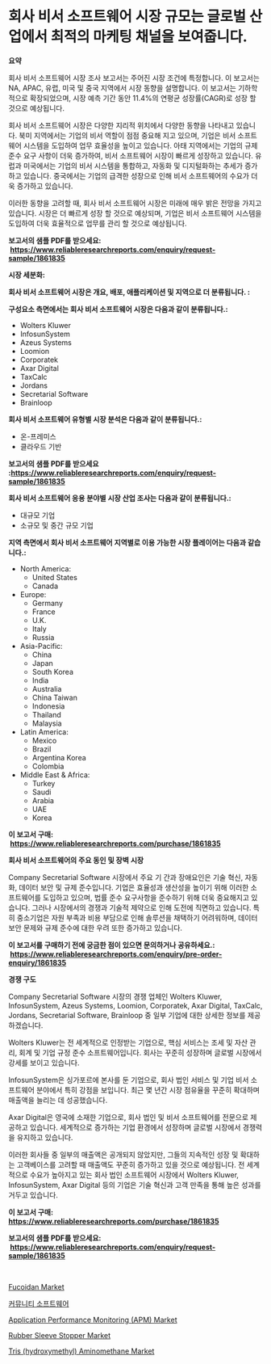 <p><h1>회사 비서 소프트웨어 시장 규모는 글로벌 산업에서 최적의 마케팅 채널을 보여줍니다.</h1></p><p><strong>요약</strong></p>
<p><p>회사 비서 소프트웨어 시장 조사 보고서는 주어진 시장 조건에 특정합니다. 이 보고서는 NA, APAC, 유럽, 미국 및 중국 지역에서 시장 동향을 설명합니다. 이 보고서는 기하학적으로 확장되었으며, 시장 예측 기간 동안 11.4%의 연평균 성장률(CAGR)로 성장 할 것으로 예상됩니다.</p><p>회사 비서 소프트웨어 시장은 다양한 지리적 위치에서 다양한 동향을 나타내고 있습니다. 북미 지역에서는 기업의 비서 역할이 점점 중요해 지고 있으며, 기업은 비서 소프트웨어 시스템을 도입하여 업무 효율성을 높이고 있습니다. 아태 지역에서는 기업의 규제 준수 요구 사항이 더욱 증가하여, 비서 소프트웨어 시장이 빠르게 성장하고 있습니다. 유럽과 미국에서는 기업의 비서 시스템을 통합하고, 자동화 및 디지털화하는 추세가 증가하고 있습니다. 중국에서는 기업의 급격한 성장으로 인해 비서 소프트웨어의 수요가 더욱 증가하고 있습니다.</p><p>이러한 동향을 고려할 때, 회사 비서 소프트웨어 시장은 미래에 매우 밝은 전망을 가지고 있습니다. 시장은 더 빠르게 성장 할 것으로 예상되며, 기업은 비서 소프트웨어 시스템을 도입하여 더욱 효율적으로 업무를 관리 할 것으로 예상됩니다.</p></p>
<p><strong>보고서의 샘플 PDF를 받으세요: &nbsp;<a href="https://www.reliableresearchreports.com/enquiry/request-sample/1861835">https://www.reliableresearchreports.com/enquiry/request-sample/1861835</a></strong></p>
<p><strong>시장 세분화:</strong></p>
<p><strong> 회사 비서 소프트웨어 시장은 개요, 배포, 애플리케이션 및 지역으로 더 분류됩니다. :</strong></p>
<p><strong>구성요소 측면에서는 회사 비서 소프트웨어 시장은 다음과 같이 분류됩니다.:</strong></p>
<p><ul><li>Wolters Kluwer</li><li>InfosunSystem</li><li>Azeus Systems</li><li>Loomion</li><li>Corporatek</li><li>Axar Digital</li><li>TaxCalc</li><li>Jordans</li><li>Secretarial Software</li><li>Brainloop</li></ul></p>
<p><strong> 회사 비서 소프트웨어 유형별 시장 분석은 다음과 같이 분류됩니다.:</strong></p>
<p><ul><li>온-프레미스</li><li>클라우드 기반</li></ul></p>
<p><strong>보고서의 샘플 PDF를 받으세요 :<a href="https://www.reliableresearchreports.com/enquiry/request-sample/1861835">https://www.reliableresearchreports.com/enquiry/request-sample/1861835</a></strong></p>
<p><strong> 회사 비서 소프트웨어 응용 분야별 시장 산업 조사는 다음과 같이 분류됩니다.:</strong></p>
<p><ul><li>대규모 기업</li><li>소규모 및 중간 규모 기업</li></ul></p>
<p><strong>지역 측면에서 회사 비서 소프트웨어 지역별로 이용 가능한 시장 플레이어는 다음과 같습니다.:</strong></p>
<p><ul>
    <li>
        North America:
        <ul>
            <li>United States</li>
            <li>Canada</li>
        </ul>
    </li>
    <li>
        Europe:
        <ul>
            <li>Germany</li>
            <li>France</li>
            <li>U.K.</li>
            <li>Italy</li>
            <li>Russia</li>
        </ul>
    </li>
    <li>
        Asia-Pacific:
        <ul>
            <li>China</li>
            <li>Japan</li>
            <li>South Korea</li>
            <li>India</li>
            <li>Australia</li>
            <li>China Taiwan</li>
            <li>Indonesia</li>
            <li>Thailand</li>
            <li>Malaysia</li>
        </ul>
    </li>
    <li>
        Latin America:
        <ul>
            <li>Mexico</li>
            <li>Brazil</li>
            <li>Argentina Korea</li>
            <li>Colombia</li>
        </ul>
    </li>
    <li>
        Middle East & Africa:
        <ul>
            <li>Turkey</li>
            <li>Saudi</li>
            <li>Arabia</li>
            <li>UAE</li>
            <li>Korea</li>
        </ul>
    </li>
    </ul></p>
<p><strong>이 보고서 구매: &nbsp;<a href="https://www.reliableresearchreports.com/purchase/1861835">https://www.reliableresearchreports.com/purchase/1861835</a></strong></p>
<p><strong>회사 비서 소프트웨어의 주요 동인 및 장벽 시장</strong></p>
<p><p>Company Secretarial Software 시장에서 주요 기 간과 장애요인은 기술 혁신, 자동화, 데이터 보안 및 규제 준수입니다. 기업은 효율성과 생산성을 높이기 위해 이러한 소프트웨어를 도입하고 있으며, 법률 준수 요구사항을 준수하기 위해 더욱 중요해지고 있습니다. 그러나 시장에서의 경쟁과 기술적 제약으로 인해 도전에 직면하고 있습니다. 특히 중소기업은 자원 부족과 비용 부담으로 인해 솔루션을 채택하기 어려워하며, 데이터 보안 문제와 규제 준수에 대한 우려 또한 증가하고 있습니다.</p></p>
<p><strong>이 보고서를 구매하기 전에 궁금한 점이 있으면 문의하거나 공유하세요.: &nbsp;<a href="https://www.reliableresearchreports.com/enquiry/pre-order-enquiry/1861835">https://www.reliableresearchreports.com/enquiry/pre-order-enquiry/1861835</a></strong></p>
<p><strong>경쟁 구도</strong></p>
<p><p>Company Secretarial Software 시장의 경쟁 업체인 Wolters Kluwer, InfosunSystem, Azeus Systems, Loomion, Corporatek, Axar Digital, TaxCalc, Jordans, Secretarial Software, Brainloop 중 일부 기업에 대한 상세한 정보를 제공하겠습니다.</p><p>Wolters Kluwer는 전 세계적으로 인정받는 기업으로, 핵심 서비스는 조세 및 자산 관리, 회계 및 기업 규정 준수 소프트웨어입니다. 회사는 꾸준히 성장하며 글로벌 시장에서 강세를 보이고 있습니다.</p><p>InfosunSystem은 싱가포르에 본사를 둔 기업으로, 회사 법인 서비스 및 기업 비서 소프트웨어 분야에서 특히 강점을 보입니다. 최근 몇 년간 시장 점유율을 꾸준히 확대하며 매출액을 늘리는 데 성공했습니다.</p><p>Axar Digital은 영국에 소재한 기업으로, 회사 법인 및 비서 소프트웨어를 전문으로 제공하고 있습니다. 세계적으로 증가하는 기업 환경에서 성장하며 글로벌 시장에서 경쟁력을 유지하고 있습니다.</p><p>이러한 회사들 중 일부의 매출액은 공개되지 않았지만, 그들의 지속적인 성장 및 확대하는 고객베이스를 고려할 때 매출액도 꾸준히 증가하고 있을 것으로 예상됩니다. 전 세계적으로 수요가 높아지고 있는 회사 법인 소프트웨어 시장에서 Wolters Kluwer, InfosunSystem, Axar Digital 등의 기업은 기술 혁신과 고객 만족을 통해 높은 성과를 거두고 있습니다.</p></p>
<p><strong>이 보고서 구매: &nbsp; <a href="https://www.reliableresearchreports.com/purchase/1861835">https://www.reliableresearchreports.com/purchase/1861835</a></strong></p>
<p><strong>보고서의 샘플 PDF를 받으세요: &nbsp;<a href="https://www.reliableresearchreports.com/enquiry/request-sample/1861835">https://www.reliableresearchreports.com/enquiry/request-sample/1861835</a></strong><strong></strong></p>
<p>&nbsp;</p>
<p><p><a href="https://github.com/yoshih12/Market-Research-Report-List-2/blob/main/fucoidan-market.md">Fucoidan Market</a></p><p><a href="https://github.com/nuekbpymrrz5/Market-Research-Report-List-1/blob/main/7242962191490.md">커뮤니티 소프트웨어</a></p><p><a href="https://issuu.com/reportprime-2/docs/application-performance-monitoring-apm-market-size">Application Performance Monitoring (APM) Market</a></p><p><a href="https://sulfuric-clavicle-d39.notion.site/Global-Rubber-Sleeve-Stopper-Market-by-Types-Applications-and-Major-Players-with-Regional-Growth--808f388c87af4f9099966fac928f7a55">Rubber Sleeve Stopper Market</a></p><p><a href="https://issuu.com/reportprime-2/docs/tris-hydroxymethyl-aminomethane-market-size-2030.p">Tris (hydroxymethyl) Aminomethane Market</a></p></p>